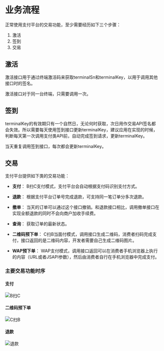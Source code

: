 # 业务流程

正常使用支付平台的交易功能，至少需要经历如下三个步骤：

1. 激活
2. 签到
3. 交易

## 激活
激活接口用于通过终端激活码来获取terminalSn和terminalKey，以用于调用其他接口时的签名。

激活接口对于同一台终端，只需要调用一次。

## 签到
terminalKey的有效期只有一个自然日，无论何时获取，次日用作交易API签名都会失效。所以需要每天使用签到接口更新terminalKey，建议应用在实现的时候，判断每天第一次调用支付类API前，自动完成签到请求，更新terminalKey。

当天重复调用签到接口，每次都会更新terminalKey。

## 交易
支付平台提供如下类的交易功能：

* **支付**： B扫C支付模式，支付平台会自动根据支付码识别支付方式。

* **退款**： 根据支付平台订单号完成退款，可支持同一笔订单分多次退款。

* **撤单**： 当天的订单可以通过这个接口撤销。和退款接口相比，调用撤单接口在实现全额退款的同时不会向商户加收手续费。

* **查询**： 获取订单的最新状态。

* **二维码预下单**： C扫B当面付模式，调用接口生成二维码，消费者扫码完成支付，接口返回的是二维码内容，开发者需要自己生成二维码图片。

* **WAP预下单**： WAP支付模式，调用接口返回可以在消费者手机浏览器上执行的内容（URL或者JSAPI参数），然后由消费者自行在手机浏览器中完成支付。

### 主要交易功能时序

#### 支付
![B扫C](http://ww4.sinaimg.cn/large/48673013gw1ez7c45v2t4j20gq0rzdhm.jpg)


#### 二维码预下单
![C扫B](http://ww4.sinaimg.cn/large/48673013gw1ez7c4lpqb1j20g80flmy3.jpg)

#### 退款
![退款](http://ww2.sinaimg.cn/large/48673013gw1ez7c4wsb9kj20gq0h3mxx.jpg)
